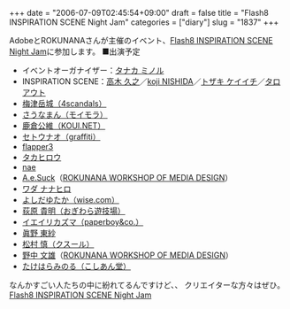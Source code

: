 +++
date = "2006-07-09T02:45:54+09:00"
draft = false
title = "Flash8 INSPIRATION SCENE Night Jam"
categories = ["diary"]
slug = "1837"
+++

AdobeとROKUNANAさんが主催のイベント、<a href="http://inspiration.67.org/nj/" target="_blank">Flash8 INSPIRATION SCENE Night Jam</a>に参加します。
■出演予定
<ul><li>イベントオーガナイザー：<a href="http://www.pickles.tv/">タナカ ミノル</a></li><li>INSPIRATION SCENE：<a href="http://wildcard.jp.org">高木 久之</a>／<a href="http://www.raku-gaki.com/">koji NISHIDA</a>／<a href="http://www.karatesystem.com/">トザキ ケイイチ</a>／<a href="http://www.tarout.net/">タロアウト</a></li><li><a href="http://www.microgarbage.org/">梅津岳城（4scandals）</a></li><li><a href="http://vgzh.dtdns.net/">さうなまん（モイモラ）</a></li><li><a href="http://koui.net/">鹿倉公維（KOUI.NET）</a></li><li><a href="http://graffiti-web.org/">セトウナオ（graffiti）</a></li><li><a href="http://www.flapper3.com/">flapper3</a></li><li><a href="http://www.skt-products.com/">タカヒロウ</a></li><li><a href="http://studio-n.hp.infoseek.co.jp/">nae</a></li><li><a href="http://67.org/ws/workshop/instructor/aesuck.html">A.e.Suck</a>（<a href="http://67.org/ws/">ROKUNANA WORKSHOP OF MEDIA DESIGN</a>）</li><li><a href="http://www.senggeng.com/wada">ワダ ナナヒロ</a></li><li><a href="http://www.shockwise.com/">よしだゆたか（wise.com）</a></li><li><a href="http://portal.nifty.com/">荻原 貴明（おぎわら遊技場）</a></li><li><a href="http://ieiriblog.jugem.jp/">イエイリカズマ（paperboy&amp;co.）</a></li><li><a href="http://prismgirl.org/">眞野 東紗</a></li><li><a href="http://www.cshool.jp/">松村 慎（クスール）</a></li><li><a href="http://67.org/ws/workshop/instructor/nonaka.html">野中 文雄</a>（<a href="http://67.org/ws/">ROKUNANA WORKSHOP OF MEDIA DESIGN</a>）</li><li><a href="http://koshiandoh.com/">たけはらみのる（こしあん堂）</a></li></ul>
なんかすごい人たちの中に紛れてるんですけど、、
クリエイターな方々はぜひ。
<a href="http://inspiration.67.org/nj/" target="_blank">Flash8 INSPIRATION SCENE Night Jam</a>
